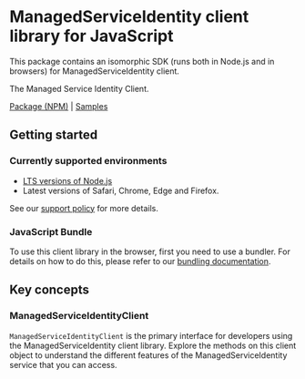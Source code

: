 # ManagedServiceIdentity client library for JavaScript

This package contains an isomorphic SDK (runs both in Node.js and in browsers) for ManagedServiceIdentity client.

The Managed Service Identity Client.

[Package (NPM)](https://www.npmjs.com/package/@msinternal/msi-resource-manager) |
[Samples](https://github.com/Azure-Samples/azure-samples-js-management)

## Getting started

### Currently supported environments

- [LTS versions of Node.js](https://github.com/nodejs/release#release-schedule)
- Latest versions of Safari, Chrome, Edge and Firefox.

See our [support policy](https://github.com/Azure/azure-sdk-for-js/blob/main/SUPPORT.md) for more details.




### JavaScript Bundle
To use this client library in the browser, first you need to use a bundler. For details on how to do this, please refer to our [bundling documentation](https://aka.ms/AzureSDKBundling).

## Key concepts

### ManagedServiceIdentityClient

`ManagedServiceIdentityClient` is the primary interface for developers using the ManagedServiceIdentity client library. Explore the methods on this client object to understand the different features of the ManagedServiceIdentity service that you can access.

